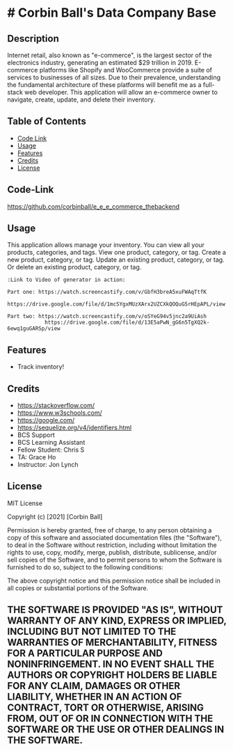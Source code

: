 # # Corbin Ball's Data Company Base

## Description
Internet retail, also known as "e-commerce", is the largest sector of the electronics industry, generating an estimated $29 trillion in 2019. E-commerce platforms like Shopify and WooCommerce provide a suite of services to businesses of all sizes. Due to their prevalence, understanding the fundamental architecture of these platforms will benefit me as a full-stack web developer.
This application will allow an  e-commerce owner to navigate, create, update, and delete their inventory.



## Table of Contents
- [Code Link](#code-link)
- [Usage](#usage)
- [Features](#features)
- [Credits](#credits)
- [License](#license)

## Code-Link
https://github.com/corbinball/e_e_e_commerce_thebackend

## Usage
This application allows manage your inventory.
You can view all your products, categories, and tags.
View one product, category, or tag.
Create a new product, category, or tag.
Update an existing product, category, or tag.
Or delete an existing product, category, or tag.


    :Link to Video of generator in action:

    Part one: https://watch.screencastify.com/v/GbfH3breA5xuFWAqTtfK
                https://drive.google.com/file/d/1mcSYgxMUzXArx2UZCXkQOQuG5rHEpAPL/view

    Part two: https://watch.screencastify.com/v/oSYeG94v5jnc2a9UiAsh
                https://drive.google.com/file/d/13E5aPwN_gG6n5TgXQ2k-6ewq1guGARSp/view



## Features
- Track inventory!

## Credits
- https://stackoverflow.com/
- https://www.w3schools.com/
- https://google.com/
- https://sequelize.org/v4/identifiers.html
- BCS Support
- BCS Learning Assistant
- Fellow Student: Chris S
- TA: Grace Ho
- Instructor: Jon Lynch


## License
MIT License

Copyright (c) [2021] [Corbin Ball]

Permission is hereby granted, free of charge, to any person obtaining a copy
of this software and associated documentation files (the "Software"), to deal
in the Software without restriction, including without limitation the rights
to use, copy, modify, merge, publish, distribute, sublicense, and/or sell
copies of the Software, and to permit persons to whom the Software is
furnished to do so, subject to the following conditions:

The above copyright notice and this permission notice shall be included in all
copies or substantial portions of the Software.

THE SOFTWARE IS PROVIDED "AS IS", WITHOUT WARRANTY OF ANY KIND, EXPRESS OR
IMPLIED, INCLUDING BUT NOT LIMITED TO THE WARRANTIES OF MERCHANTABILITY,
FITNESS FOR A PARTICULAR PURPOSE AND NONINFRINGEMENT. IN NO EVENT SHALL THE
AUTHORS OR COPYRIGHT HOLDERS BE LIABLE FOR ANY CLAIM, DAMAGES OR OTHER
LIABILITY, WHETHER IN AN ACTION OF CONTRACT, TORT OR OTHERWISE, ARISING FROM,
OUT OF OR IN CONNECTION WITH THE SOFTWARE OR THE USE OR OTHER DEALINGS IN THE
SOFTWARE.
---
